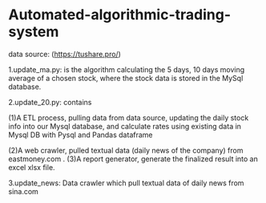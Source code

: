 # Automated-algorithmic-trading-system
data source: (https://tushare.pro/)

1.update_ma.py:
is the algorithm calculating the 5 days, 10 days moving average of a chosen stock, where the stock data is stored in the MySql database. 

2.update_20.py:
contains 

(1)A ETL process, pulling data from data source, updating the daily stock info into our Mysql database, and calculate rates using existing data in Mysql DB with Pysql and Pandas dataframe

(2)A web crawler, pulled textual data (daily news of the company) from eastmoney.com . 
(3)A report generator, generate the finalized result into an excel xlsx file.

3.update_news:
Data crawler which pull textual data of daily news from sina.com


